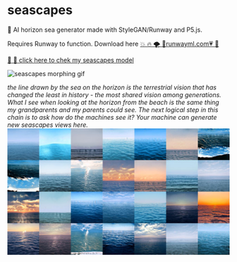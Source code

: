 # seascapes
  🌅 AI horizon sea generator made with StyleGAN/Runway and P5.js.

  Requires Runway to function. Download here [ 💥 🔥 🌪 🌈runwayml.com💗 💖](runwayml.com)  

 [👹 🌊 click here to chek my seascapes model](https://open-app.runwayml.com/?model=claraharguindey/seascapes")

  ![seascapes morphing gif](./visuals/seascape-gif.gif)
  
  _the line drawn by the sea on the horizon is the terrestrial vision that has changed the least in history - the most shared vision among generations. What I see when looking at the horizon from the beach is the same thing my grandparents and my parents could see. The next logical step in this chain is to ask how do the machines see it? Your machine can generate new seascapes views here._ 
 ![seascapes collage](./visuals/horizontemar.jpg)